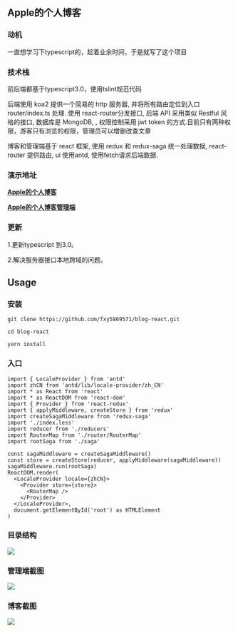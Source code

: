 ## Apple的个人博客

### 动机
一直想学习下typescript的，趁着业余时间，于是就写了这个项目
### 技术栈
前后端都基于typescript3.0，使用tslint规范代码

后端使用 koa2 提供一个简易的 http 服务器, 并将所有路由定位到入口 router/index.ts 处理. 使用 react-router分发接口, 后端 API 采用类似 Restful 风格的接口, 数据库是 MongoDB, , 权限控制采用 jwt token 的方式.目前只有两种权限，游客只有浏览的权限，管理员可以增删改查文章

博客和管理端基于 react 框架, 使用 redux 和 redux-saga 统一处理数据, react-router 提供路由, ui 使用antd, 使用fetch请求后端数据.

### 演示地址
__[Apple的个人博客](http://132.232.34.190/)__

__[Apple的个人博客管理端](http://132.232.34.190/admin)__

### 更新

1.更新typescript 到3.0。

2.解决服务器接口本地跨域的问题。

## Usage

### 安装
```
git clone https://github.com/fxy5869571/blog-react.git

cd blog-react

yarn install
```
### 入口
```
import { LocaleProvider } from 'antd'
import zhCN from 'antd/lib/locale-provider/zh_CN'
import * as React from 'react'
import * as ReactDOM from 'react-dom'
import { Provider } from 'react-redux'
import { applyMiddleware, createStore } from 'redux'
import createSagaMiddleware from 'redux-saga'
import './index.less'
import reducer from './reducers'
import RouterMap from './router/RouterMap'
import rootSaga from './saga'

const sagaMiddleware = createSagaMiddleware()
const store = createStore(reducer, applyMiddleware(sagaMiddleware))
sagaMiddleware.run(rootSaga)
ReactDOM.render(
  <LocaleProvider locale={zhCN}>
    <Provider store={store}>
      <RouterMap />
    </Provider>
  </LocaleProvider>,
  document.getElementById('root') as HTMLElement
)
```
### 目录结构
<img src="http://img.qqzi.com/Content/Upload/2018/08/02/5f2045ec-633b-4f2c-b4a7-ac06b877af0a.png"  heigth="5%"/>

### 管理端截图
<img src="http://img.qqzi.com/Content/Upload/2018/08/02/96505143-cd22-4701-8723-d745cc9ff601.png"  heigth="5%"/>

### 博客截图
<img src="http://img.qqzi.com/Content/Upload/2018/08/02/abc1ed51-16e3-410a-bad9-058310e3f553.png"  heigth="5%"/>

